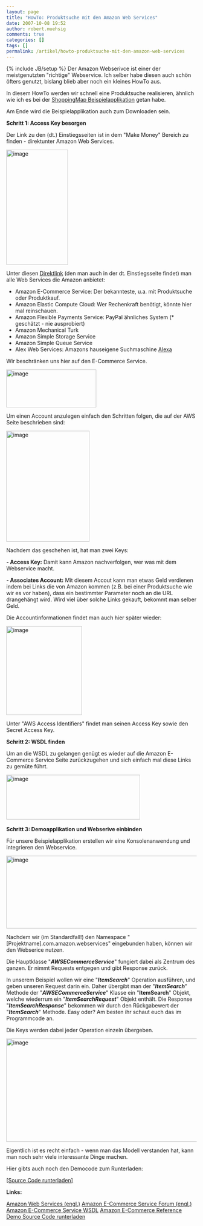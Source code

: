 ```yaml
---
layout: page
title: "HowTo: Produktsuche mit den Amazon Web Services"
date: 2007-10-08 19:52
author: robert.muehsig
comments: true
categories: []
tags: []
permalink: /artikel/howto-produktsuche-mit-den-amazon-web-services
---
```

{% include JB/setup %}
Der Amazon Webserivce ist einer der meistgenutzten "richtige" Webservice. Ich selber habe diesen auch schön öfters genutzt, bislang blieb aber noch ein kleines HowTo aus.

In diesem HowTo werden wir schnell eine Produktsuche realisieren, ähnlich wie ich es bei der <a target="_blank" href="{{BASE_PATH}}/projekte/opensource-shoppingmap/" title="ShoppingMap Beispiel">ShoppingMap Beispielapplikation</a> getan habe.

Am Ende wird die Beispielapplikation auch zum Downloaden sein.

<strong>Schritt 1: Access Key besorgen</strong>

Der Link zu den (dt.) Einstiegsseiten ist in dem "Make Money" Bereich zu finden - direktunter Amazon Web Services.

<a atomicselection="true" href="{{BASE_PATH}}/assets/wp-images/image57.png"><img border="0" width="163" src="{{BASE_PATH}}/assets/wp-images/image-thumb36.png" alt="image" height="304" style="border: 0px" /></a>

Unter diesen <a target="_blank" href="http://www.amazon.com/webservices" title="Amazon Web Services">Direktlink</a> (den man auch in der dt. Einstiegsseite findet) man alle Web Services die Amazon anbietet:
<ul>
	<li>Amazon E-Commerce Service: Der bekannteste, u.a. mit Produktsuche oder Produktkauf.</li>
	<li>Amazon Elastic Compute Cloud: Wer Rechenkraft benötigt, könnte hier mal reinschauen.</li>
	<li>Amazon Flexible Payments Service: PayPal ähnliches System (* geschätzt - nie ausprobiert)</li>
	<li>Amazon Mechanical Turk</li>
	<li>Amazon Simple Storage Service</li>
	<li>Amazon Simple Queue Service</li>
	<li>Alex Web Services: Amazons hauseigene Suchmaschine <a target="_blank" href="http://alexa.com/">Alexa</a></li>
</ul>
Wir beschränken uns hier auf den E-Commerce Service.

<a atomicselection="true" href="{{BASE_PATH}}/assets/wp-images/image58.png"><img border="0" width="238" src="{{BASE_PATH}}/assets/wp-images/image-thumb37.png" alt="image" height="100" style="border: 0px" /></a>

Um einen Account anzulegen einfach den Schritten folgen, die auf der AWS Seite beschrieben sind:

<a atomicselection="true" href="{{BASE_PATH}}/assets/wp-images/image59.png"><img border="0" width="220" src="{{BASE_PATH}}/assets/wp-images/image-thumb38.png" alt="image" height="293" style="border: 0px" /></a>

Nachdem das geschehen ist, hat man zwei Keys:

<strong>- Access Key:</strong> Damit kann Amazon nachverfolgen, wer was mit dem Webservice macht.

<strong>- Associates Account:</strong> Mit diesem Accout kann man etwas Geld verdienen indem bei Links die von Amazon kommen (z.B. bei einer Produktsuche wie wir es vor haben), dass ein bestimmter Parameter noch an die URL drangehängt wird. Wird viel über solche Links gekauft, bekommt man selber Geld.

Die Accountinformationen findet man auch hier später wieder:

<a atomicselection="true" href="{{BASE_PATH}}/assets/wp-images/image60.png"><img border="0" width="200" src="{{BASE_PATH}}/assets/wp-images/image-thumb39.png" alt="image" height="235" style="border: 0px" /></a>

Unter "AWS Access Identifiers" findet man seinen Access Key sowie den Secret Access Key.

<strong>Schritt 2: WSDL finden</strong>

Um an die WSDL zu gelangen genügt es wieder auf die Amazon E-Commerce Service Seite zurückzugehen und sich einfach mal diese Links zu gemüte führt.

<a atomicselection="true" href="{{BASE_PATH}}/assets/wp-images/image61.png"><img border="0" width="354" src="{{BASE_PATH}}/assets/wp-images/image-thumb40.png" alt="image" height="118" style="border: 0px" /></a> 

<strong>Schritt 3: Demoapplikation und Webserive einbinden</strong>

Für unsere Beispielapplikation erstellen wir eine Konsolenanwendung und integrieren den Webservice.

<a atomicselection="true" href="{{BASE_PATH}}/assets/wp-images/image62.png"><img border="0" width="638" src="{{BASE_PATH}}/assets/wp-images/image-thumb41.png" alt="image" height="192" style="border: 0px" /></a>

Nachdem wir (im Standardfall!) den Namespace "[Projektname].com.amazon.webservices" eingebunden haben, können wir den Webserice nutzen.

Die Hauptklasse "<strong><em>AWSECommerceService</em></strong>" fungiert dabei als Zentrum des ganzen. Er nimmt Requests entgegen und gibt Response zurück.

In unserem Beispiel wollen wir eine "<strong><em>ItemSearch</em></strong>" Operation ausführen, und geben unseren Request darin ein. Daher übergibt man der "<strong><em>ItemSearch</em></strong>" Methode der "<strong><em>AWSECommerceService</em></strong>" Klasse ein "<strong>ItemSearch</strong>" Objekt, welche wiederrum ein "<strong><em>ItemSearchRequest</em></strong>" Objekt enthält. Die Response "<strong><em>ItemSearchResponse</em></strong>" bekommen wir durch den Rückgabewert der "<strong><em>ItemSearch</em></strong>" Methode. Easy oder? Am besten ihr schaut euch das im Programmcode an.

Die Keys werden dabei jeder Operation einzeln übergeben.

<a atomicselection="true" href="{{BASE_PATH}}/assets/wp-images/image63.png"><img border="0" width="632" src="{{BASE_PATH}}/assets/wp-images/image-thumb42.png" alt="image" height="273" style="border: 0px" /></a>

Eigentlich ist es recht einfach - wenn man das Modell verstanden hat, kann man noch sehr viele interessante Dinge machen.

Hier gibts auch noch den Democode zum Runterladen:

<a href="{{BASE_PATH}}/assets/files/democode/amazondemo/amazondemosource.zip" title="AmazonDemo Source">[Source Code runterladen]</a>

<strong>Links:</strong>

<a target="_blank" href="http://www.amazon.com/webservices" title="Amazon Web Services (engl.)">Amazon Web Services (engl.)</a>
<a target="_blank" href="http://developer.amazonwebservices.com/connect/forum.jspa?forumID=9">Amazon E-Commerce Service Forum (engl.)</a>
<a target="_blank" href="http://webservices.amazon.com/AWSECommerceService/AWSECommerceService.wsdl?">Amazon E-Commerce Service WSDL</a>
<a target="_blank" href="http://developer.amazonwebservices.com/connect/kbcategory.jspa?categoryID=19">Amazon E-Commerce Reference</a>
<a href="{{BASE_PATH}}/assets/files/democode/amazondemo/amazondemosource.zip" title="Demo Source Code runterladen">Demo Source Code runterladen</a>
